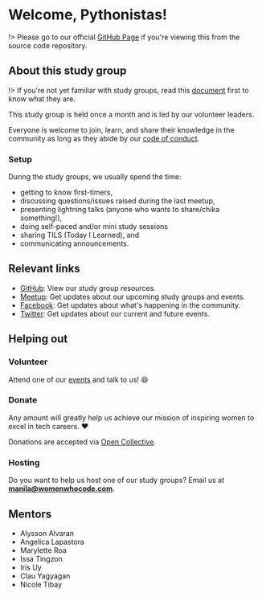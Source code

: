 # Welcome, Pythonistas!

!> Please go to our official [GitHub Page](https://wwcodemanila.github.io/WWCodeManila-Python/#/)
if you're viewing this from the source code repository.

## About this study group

!> If you're not yet familiar with study groups, read this [document](wwcodemanila/study_groups.md)
first to know what they are.

This study group is held once a month and is led by our volunteer leaders.

Everyone is welcome to join, learn, and share their knowledge in the community
as long as they abide by our [code of conduct](https://github.com/WomenWhoCode/guidelines-resources/blob/master/code_of_conduct.md).

### Setup

During the study groups, we usually spend the time:

- getting to know first-timers,
- discussing questions/issues raised during the last meetup,
- presenting lightning talks (anyone who wants to share/chika something!),
- doing self-paced and/or mini study sessions
- sharing TILS (Today I Learned), and
- communicating announcements.
    
    
## Relevant links

- [GitHub](https://github.com/wwcodemanila/WWCodeManila-Python): View our study group resources.
- [Meetup](https://bit.ly/wwcodemanilameetups): Get updates about our upcoming study groups and events.
- [Facebook](https://facebook.com/wwcodemanila): Get updates about what's happening in the community.
- [Twitter](https://twitter.com/wwcodemanila): Get updates about our current and future events.


## Helping out

### Volunteer

Attend one of our [events](https://bit.ly/wwcodemanilameetups) and talk to us! :smile:

### Donate

Any amount will greatly help us achieve our mission of inspiring women to excel in tech careers. :heart:

Donations are accepted via [Open Collective](https://opencollective.com/wwcodemanila).

### Hosting

Do you want to help us host one of our study groups? Email us at **manila@womenwhocode.com**.

## Mentors

- Alysson Alvaran
- Angelica Lapastora
- Marylette Roa
- Issa Tingzon
- Iris Uy
- Clau Yagyagan
- Nicole Tibay

